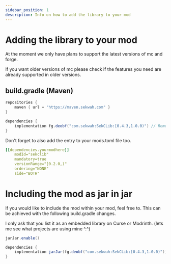 ```yaml
---
sidebar_position: 1
description: Info on how to add the library to your mod
---
```


# Adding the library to your mod
At the moment we only have plans to support the latest versions of mc and forge.

If you want older versions of mc please check if the features you need are already supported in older versions.

## build.gradle (Maven)
```groovy
repositories {
    maven { url = "https://maven.sekwah.com" }
}
```
```groovy
dependencies {
    implementation fg.deobf("com.sekwah:SekCLib:[0.4.3,1.0.0)") // Remember to check the latest version as this may not be up to date.
}
```
Don't forget to also add the entry to your mods.toml file too.
```yaml
[[dependencies.yourmodhere]]
    modId="sekclib"
    mandatory=true
    versionRange="[0.2.0,)"
    ordering="NONE"
    side="BOTH"
```

# Including the mod as jar in jar

If you would like to include the mod within your mod, feel free to. This can be achieved with the following build.gradle changes.

I only ask that you list it as an embedded library on Curse or Modrinth. (lets me see what projects are using mine ^.^)

```groovy
jarJar.enable()

dependencies {
    implementation jarJar(fg.deobf("com.sekwah:SekCLib:[0.4.3,1.0.0)"))
}

```
